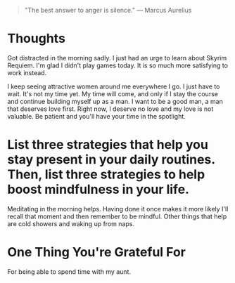 
> \"The best answer to anger is silence.\" — Marcus Aurelius

# Thoughts
Got distracted in the morning sadly. I just had an urge to learn about Skyrim Requiem. I'm glad I didn't play games today. It is so much more satisfying to work instead.

I keep seeing attractive women around me everywhere I go. I just have to wait. It's not my time yet. My time will come, and only if I stay the course and continue building myself up as a man. I want to be a good man, a man that deserves love first. Right now, I deserve no love and my love is not valuable. Be patient and you'll have your time in the spotlight.

# List three strategies that help you stay present in your daily routines. Then, list three strategies to help boost mindfulness in your life.
Meditating in the morning helps. Having done it once makes it more likely I'll recall that moment and then remember to be mindful. Other things that help are cold showers and waking up from naps.

# One Thing You're Grateful For
For being able to spend time with my aunt.
